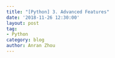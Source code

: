 ```yaml
---
title: "[Python] 3. Advanced Features"
date: '2018-11-26 12:30:00'
layout: post
tag:
- Python
category: blog
author: Anran Zhou
---
```


